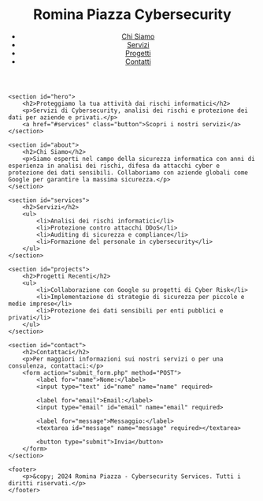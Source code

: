 <!DOCTYPE html>
<html lang="it">
<head>
    <meta charset="UTF-8">
    <meta name="viewport" content="width=device-width, initial-scale=1.0">
    <meta name="description" content="Servizi di Cybersecurity e Analisi dei Rischi">
    <title>Sicurezza Informatica - Romina Piazza</title>
    <link rel="stylesheet" href="styles.css">
</head>
<body>
    <header>
        <div class="logo">
            <h1>Romina Piazza Cybersecurity</h1>
        </div>
        <nav>
            <ul>
                <li><a href="#about">Chi Siamo</a></li>
                <li><a href="#services">Servizi</a></li>
                <li><a href="#projects">Progetti</a></li>
                <li><a href="#contact">Contatti</a></li>
            </ul>
        </nav>
    </header>

    <section id="hero">
        <h2>Proteggiamo la tua attività dai rischi informatici</h2>
        <p>Servizi di Cybersecurity, analisi dei rischi e protezione dei dati per aziende e privati.</p>
        <a href="#services" class="button">Scopri i nostri servizi</a>
    </section>

    <section id="about">
        <h2>Chi Siamo</h2>
        <p>Siamo esperti nel campo della sicurezza informatica con anni di esperienza in analisi dei rischi, difesa da attacchi cyber e protezione dei dati sensibili. Collaboriamo con aziende globali come Google per garantire la massima sicurezza.</p>
    </section>

    <section id="services">
        <h2>Servizi</h2>
        <ul>
            <li>Analisi dei rischi informatici</li>
            <li>Protezione contro attacchi DDoS</li>
            <li>Auditing di sicurezza e compliance</li>
            <li>Formazione del personale in cybersecurity</li>
        </ul>
    </section>

    <section id="projects">
        <h2>Progetti Recenti</h2>
        <ul>
            <li>Collaborazione con Google su progetti di Cyber Risk</li>
            <li>Implementazione di strategie di sicurezza per piccole e medie imprese</li>
            <li>Protezione dei dati sensibili per enti pubblici e privati</li>
        </ul>
    </section>

    <section id="contact">
        <h2>Contattaci</h2>
        <p>Per maggiori informazioni sui nostri servizi o per una consulenza, contattaci:</p>
        <form action="submit_form.php" method="POST">
            <label for="name">Nome:</label>
            <input type="text" id="name" name="name" required>

            <label for="email">Email:</label>
            <input type="email" id="email" name="email" required>

            <label for="message">Messaggio:</label>
            <textarea id="message" name="message" required></textarea>

            <button type="submit">Invia</button>
        </form>
    </section>

    <footer>
        <p>&copy; 2024 Romina Piazza - Cybersecurity Services. Tutti i diritti riservati.</p>
    </footer>
</body>
</html>
